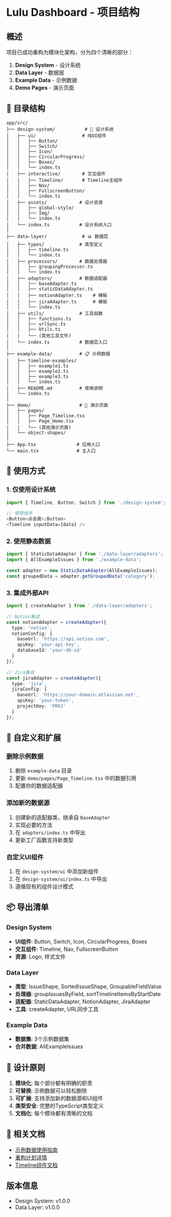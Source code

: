 # Lulu Dashboard - 项目结构

## 概述

项目已成功重构为模块化架构，分为四个清晰的部分：

1. **Design System** - 设计系统
2. **Data Layer** - 数据层
3. **Example Data** - 示例数据
4. **Demo Pages** - 演示页面

## 📂 目录结构

```
app/src/
├── design-system/           # 🎨 设计系统
│   ├── ui/                 # 纯UI组件
│   │   ├── Button/
│   │   ├── Switch/
│   │   ├── Icon/
│   │   ├── CircularProgress/
│   │   ├── Boxes/
│   │   └── index.ts
│   ├── interactive/        # 交互组件
│   │   ├── Timeline/       # Timeline主组件
│   │   ├── Nav/
│   │   ├── FullscreenButton/
│   │   └── index.ts
│   ├── assets/            # 设计资源
│   │   ├── global-style/
│   │   ├── Img/
│   │   └── index.ts
│   └── index.ts           # 设计系统入口
│
├── data-layer/             # 📊 数据层
│   ├── types/             # 类型定义
│   │   ├── timeline.ts
│   │   └── index.ts
│   ├── processors/        # 数据处理器
│   │   ├── groupingProcessor.ts
│   │   └── index.ts
│   ├── adapters/          # 数据适配器
│   │   ├── baseAdapter.ts
│   │   ├── staticDataAdapter.ts
│   │   ├── notionAdapter.ts    # 模板
│   │   ├── jiraAdapter.ts      # 模板
│   │   └── index.ts
│   ├── utils/             # 工具函数
│   │   ├── functions.ts
│   │   ├── urlSync.ts
│   │   ├── Utils.ts
│   │   └── (其他工具文件)
│   └── index.ts           # 数据层入口
│
├── example-data/          # 📋 示例数据
│   ├── timeline-examples/
│   │   ├── example1.ts
│   │   ├── example2.ts
│   │   ├── example3.ts
│   │   └── index.ts
│   ├── README.md          # 使用说明
│   └── index.ts
│
├── demo/                  # 🚀 演示页面
│   ├── pages/
│   │   ├── Page_Timeline.tsx
│   │   ├── Page_Home.tsx
│   │   └── (其他演示页面)
│   └── object-shapes/
│
├── App.tsx               # 应用入口
└── main.tsx              # 主入口
```

## 🚀 使用方式

### 1. 仅使用设计系统

```typescript
import { Timeline, Button, Switch } from './design-system';

// 使用组件
<Button>点击我</Button>
<Timeline inputData={data} />
```

### 2. 使用静态数据

```typescript
import { StaticDataAdapter } from './data-layer/adapters';
import { AllExampleIssues } from './example-data';

const adapter = new StaticDataAdapter(AllExampleIssues);
const groupedData = adapter.getGroupedData('category');
```

### 3. 集成外部API

```typescript
import { createAdapter } from './data-layer/adapters';

// Notion集成
const notionAdapter = createAdapter({
  type: 'notion',
  notionConfig: {
    baseUrl: 'https://api.notion.com',
    apiKey: 'your-api-key',
    databaseId: 'your-db-id'
  }
});

// Jira集成
const jiraAdapter = createAdapter({
  type: 'jira',
  jiraConfig: {
    baseUrl: 'https://your-domain.atlassian.net',
    apiKey: 'your-token',
    projectKey: 'PROJ'
  }
});
```

## 🔧 自定义和扩展

### 删除示例数据

1. 删除 `example-data` 目录
2. 更新 `demo/pages/Page_Timeline.tsx` 中的数据引用
3. 配置你的数据适配器

### 添加新的数据源

1. 创建新的适配器类，继承自 `BaseAdapter`
2. 实现必要的方法
3. 在 `adapters/index.ts` 中导出
4. 更新工厂函数支持新类型

### 自定义UI组件

1. 在 `design-system/ui` 中添加新组件
2. 在 `design-system/ui/index.ts` 中导出
3. 遵循现有的组件设计模式

## 📦 导出清单

### Design System
- **UI组件**: Button, Switch, Icon, CircularProgress, Boxes
- **交互组件**: Timeline, Nav, FullscreenButton
- **资源**: Logo, 样式文件

### Data Layer
- **类型**: IssueShape, SortedIssueShape, GroupableFieldValue
- **处理器**: groupIssuesByField, sortTimelineItemsByStartDate
- **适配器**: StaticDataAdapter, NotionAdapter, JiraAdapter
- **工具**: createAdapter, URL同步工具

### Example Data
- **数据集**: 3个示例数据集
- **合并数据**: AllExampleIssues

## 🎯 设计原则

1. **模块化**: 每个部分都有明确的职责
2. **可替换**: 示例数据可以轻松删除
3. **可扩展**: 支持添加新的数据源和UI组件
4. **类型安全**: 完整的TypeScript类型定义
5. **文档化**: 每个模块都有清晰的文档

## 🔗 相关文档

- [示例数据使用指南](./example-data/README.md)
- [重构计划详情](../REFACTORING_PLAN.md)
- [Timeline组件文档](./design-system/interactive/Timeline/README.md)

## 版本信息

- Design System: v1.0.0
- Data Layer: v1.0.0 